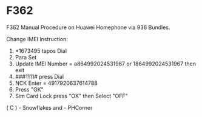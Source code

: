 # F362
F362 Manual Procedure on Huawei Homephone via 936 Bundles.

Change IMEI Instruction:
1. *1673495 tapos Dial
2. Para Set
3. Update IMEI Number = a864992024531967 or 1864992024531967 then exit
4. ###1111# press Dial
5. NCK Enter = 4917920637614788
6. Press "OK"
7. Sim Card Lock press "OK" then Select "OFF"

( C ) - Snowflakes and - PHCorner
